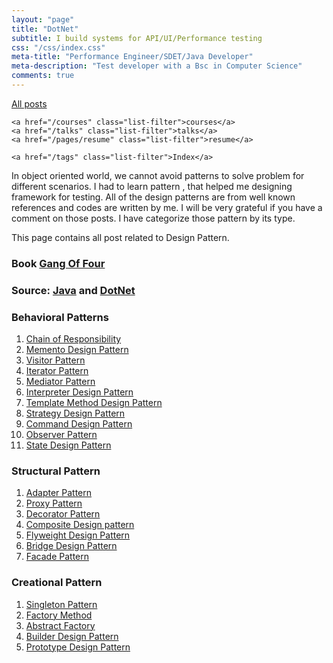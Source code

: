 ```yaml
---
layout: "page"
title: "DotNet"
subtitle: I build systems for API/UI/Performance testing
css: "/css/index.css"
meta-title: "Performance Engineer/SDET/Java Developer"
meta-description: "Test developer with a Bsc in Computer Science"
comments: true
---
```

<div class="list-filters">
    <a href="/" class="list-filter filter-selected">All posts</a>

    <a href="/courses" class="list-filter">courses</a>
	<a href="/talks" class="list-filter">talks</a>
    <a href="/pages/resume" class="list-filter">resume</a>

    <a href="/tags" class="list-filter">Index</a>
</div>

In object oriented world, we cannot avoid patterns to solve problem for different scenarios. I had to learn pattern , that helped me designing framework for testing. All of the design patterns are from well known references and codes are written by me. I will be very grateful if you have a comment on those posts. I have categorize those pattern by its type.

This page contains all post related to Design Pattern.

### Book [Gang Of Four](https://www.amazon.com/Design-Patterns-Object-Oriented-Addison-Wesley-Professional-ebook/dp/B000SEIBB8)
### Source: [Java](https://github.com/sarkershantonu/blog-projects/tree/master/DesignPatternsJava) and [DotNet](https://github.com/sarkershantonu/blog-projects/tree/master/DesignPatternsDotNet)

### Behavioral Patterns 
1. [Chain of Responsibility](https://sarkershantonu.github.io/2014/01/29/chain-of-responsibility/) 
2. [Memento Design Pattern](https://sarkershantonu.github.io/2014/02/10/memento/)
3. [Visitor Pattern](https://sarkershantonu.github.io/2014/02/11/visitor/) 
4. [Iterator Pattern](https://sarkershantonu.github.io/2014/02/12/iterator/)   
5. [Mediator Pattern](https://sarkershantonu.github.io/2014/02/13/mediator/)  
6. [Interpreter Design Pattern](https://sarkershantonu.github.io/2014/02/14/interpreter/)  
7. [Template Method Design Pattern](https://sarkershantonu.github.io/2014/02/16/template/)
8. [Strategy Design Pattern](https://sarkershantonu.github.io/2014/02/20/strategy/) 
9. [Command Design Pattern](https://sarkershantonu.github.io/2014/02/26/command/)   
10. [Observer Pattern](https://sarkershantonu.github.io/2014/01/30/observer/)
11. [State Design Pattern](https://sarkershantonu.github.io/2014/02/28/state/)

### Structural Pattern 
1. [Adapter Pattern](https://sarkershantonu.github.io/2014/02/22/adapter/)
2. [Proxy Pattern ](https://sarkershantonu.github.io/2014/02/05/proxy/)
3. [Decorator Pattern](https://sarkershantonu.github.io/2014/02/06/decorator/)
4. [Composite Design pattern](https://sarkershantonu.github.io/2014/02/08/composite/) 
5. [Flyweight Design Pattern](https://sarkershantonu.github.io/2014/02/09/flyweight/)
6. [Bridge Design Pattern](https://sarkershantonu.github.io/2014/02/24/bridge/)
7. [Facade Pattern](https://sarkershantonu.github.io/2014/02/15/facade/)

### Creational Pattern 
1. [Singleton Pattern](https://sarkershantonu.github.io/2014/01/27/singleton/)
2. [Factory Method](https://sarkershantonu.github.io/2014/02/02/factory-method/)
3. [Abstract Factory](https://sarkershantonu.github.io/2014/02/04/abstract-factory/)
4. [Builder Design Pattern](https://sarkershantonu.github.io/2014/02/18/builder/)  
5. [Prototype Design Pattern](https://sarkershantonu.github.io/2014/02/17/prototype/) 